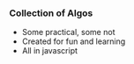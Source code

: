 ### Collection of Algos
* Some practical, some not
* Created for fun and learning
* All in javascript
